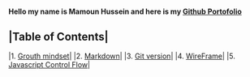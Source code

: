#### Hello my name is Mamoun Hussein and here is my  [Github Portofolio](https://github.com/mamoon100)

|Table of Contents|
-----
|1. [Grouth mindset](Grouth.md)|
|2. [Markdown](markdown.md)|
|3. [Git version](git.md)|
|4. [WireFrame](wireframe.md)|
|5. [Javascript Control Flow](javascript.md)|